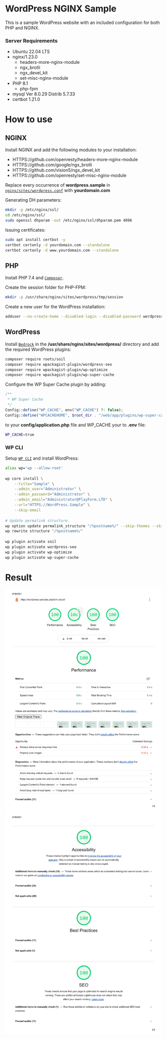 # WordPress NGINX Sample

This is a sample WordPress website with an included configuration for both PHP
and NGINX.

### Server Requirements

-   Ubuntu 22.04 LTS
-   nginx/1.23.0
    -   headers-more-nginx-module
    -   ngx_brotli
    -   ngx_devel_kit
    -   set-misc-nginx-module
-   PHP 8.1
    -   php-fpm
-   mysql Ver 8.0.29 Distrib 5.7.33
-   certbot 1.21.0

# How to use

## NGINX

Install NGINX and add the following modules to your installation:

-   HTTPS://github.com/openresty/headers-more-nginx-module
-   HTTPS://github.com/google/ngx_brotli
-   HTTPS://github.com/vision5/ngx_devel_kit
-   HTTPS://github.com/openresty/set-misc-nginx-module

Replace every occurrence of **wordpress.sample** in
[`nginx/sites/wordpress.conf`](nginx/sites/wordpress.conf) with **yourdomain.com**

Generating DH parameters:

```sh
mkdir -p /etc/nginx/ssl/
cd /etc/nginx/ssl/
sudo openssl dhparam -out /etc/nginx/ssl/dhparam.pem 4096
```

Issuing certificates:

```sh
sudo apt install certbot -y
certbot certonly -d yourdomain.com --standalone
certbot certonly -d www.yourdomain.com --standalone
```

## PHP

Install PHP 7.4 and [`Composer`](HTTPS://getcomposer.org/).

Create the session folder for PHP-FPM:

```sh
mkdir -p /usr/share/nginx/sites/wordpress/tmp/session
```

Create a new user for the WordPress installation:

```sh
adduser --no-create-home --disabled-login --disabled-password wordpress
```

## WordPress

Install [`Bedrock`](HTTPS://roots.io/bedrock/) in the
**/usr/share/nginx/sites/wordpress/** directory and add the required WordPress
plugins:

```sh
composer require roots/soil
composer require wpackagist-plugin/wordpress-seo
composer require wpackagist-plugin/wp-optimize
composer require wpackagist-plugin/wp-super-cache
```

Configure the WP Super Cache plugin by adding:

```php
/**
 * WP Super Cache
 */
Config::define("WP_CACHE", env("WP_CACHE") ?: false);
Config::define("WPCACHEHOME", $root_dir . "/web/app/plugins/wp-super-cache/");
```

to your **config/application.php** file and WP_CACHE your to **.env** file:

```sh
WP_CACHE=true
```

### WP CLI

Setup [`WP CLI`](HTTPS://wp-cli.org/) and install WordPress:

```sh
alias wp='wp --allow-root'

wp core install \
	--title="Sample" \
	--admin_user="Administrator" \
	--admin_password="Administrator" \
	--admin_email="Administrator@PlayForm.LTD" \
	--url="HTTPS://WordPress.Sample" \
	--skip-email

# Update permalink structure.
wp option update permalink_structure "/%postname%/" --skip-themes --skip-plugins
wp rewrite structure "/%postname%/"

wp plugin activate soil
wp plugin activate wordpress-seo
wp plugin activate wp-optimize
wp plugin activate wp-super-cache
```

# Result

![`SSL Labs test](summary-ssl.png) ![PageSpeed report`](summary-pagespeed-1.png)
![`PageSpeed report`](summary-pagespeed-2.png)
